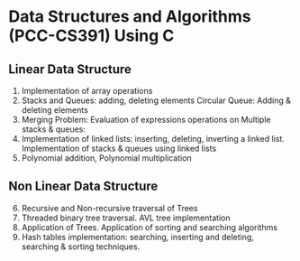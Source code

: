 # Data Structures and Algorithms (PCC-CS391) Using C
## Linear Data Structure
1. Implementation of array operations
2. Stacks and Queues: adding, deleting elements Circular Queue: Adding & deleting 
elements
3. Merging Problem: Evaluation of expressions operations on Multiple stacks & 
queues:
4. Implementation of linked lists: inserting, deleting, inverting a linked list. 
Implementation of stacks & queues using linked lists 
5. Polynomial addition, Polynomial multiplication 
## Non Linear Data Structure
6. Recursive and Non-recursive traversal of Trees
7. Threaded binary tree traversal. AVL tree implementation
8. Application of Trees. Application of sorting and searching algorithms
9. Hash tables implementation: searching, inserting and deleting, searching & 
sorting techniques.